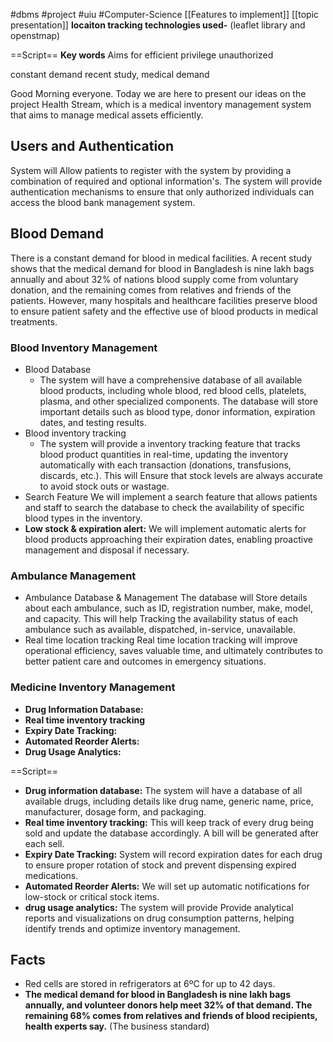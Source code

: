 #dbms #project #uiu #Computer-Science 
[[Features to implement]]
[[topic presentation]]
**locaiton tracking technologies used-**
(leaflet library and openstmap)

==Script==
**Key words**
Aims for efficient
privilege
unauthorized

constant demand
recent study, medical demand



Good Morning everyone. Today we are here to present our ideas on the project Health Stream, which is a medical inventory management system that aims to manage medical assets efficiently.
## Users and Authentication
System will Allow patients to register with the system by providing a combination of required and optional information's. The system will provide authentication mechanisms to ensure that only authorized individuals can access the blood bank management system.
## Blood Demand
There is a constant demand for blood in medical facilities. A recent study shows that the medical demand for blood in Bangladesh is nine lakh bags annually and about 32% of nations blood supply come from voluntary donation, and the remaining comes from relatives and friends of the patients. However, many hospitals and healthcare facilities preserve blood to ensure patient safety and the effective use of blood products in medical treatments.

### Blood Inventory Management
- Blood Database
	- The system will have a comprehensive database of all available blood products, including whole blood, red blood cells, platelets, plasma, and other specialized components. The database will store important details such as blood type, donor information, expiration dates, and testing results.
- Blood inventory tracking
	- The system will provide a inventory tracking feature that tracks blood product quantities in real-time, updating the inventory automatically with each transaction (donations, transfusions, discards, etc.). This will Ensure that stock levels are always accurate to avoid stock outs or wastage.
- Search Feature
	 We will implement a search feature that allows patients and staff to search the database to check the availability of specific blood types in the inventory.
- **Low stock & expiration alert:**
	We will implement automatic alerts for blood products approaching their expiration dates, enabling proactive management and disposal if necessary.
	
### Ambulance Management
- Ambulance Database & Management
	The database will Store details about each ambulance, such as ID, registration number, make, model, and capacity.
	This will help Tracking the availability status of each ambulance such as available, dispatched, in-service, unavailable.
- Real time location tracking 
	Real time location tracking will improve operational efficiency, saves valuable time, and ultimately contributes to better patient care and outcomes in emergency situations.
### Medicine Inventory Management
- **Drug Information Database:**
- **Real time inventory tracking**
- **Expiry Date Tracking:**
- **Automated Reorder Alerts:**
- **Drug Usage Analytics:**

==Script==
- **Drug information database:** The system will have a database of all available drugs, including details like drug name, generic name, price, manufacturer, dosage form, and packaging.
- **Real time inventory tracking:** This will keep track of every drug being sold and update the database accordingly. A bill will be generated after each sell.  
- **Expiry Date Tracking:** System will record expiration dates for each drug to ensure proper rotation of stock and prevent dispensing expired medications.
- **Automated Reorder Alerts:** We will set up automatic notifications for low-stock or critical stock items.
- **drug usage analytics:**	The system will provide Provide analytical reports and visualizations on drug consumption patterns, helping identify trends and optimize inventory management. 
## Facts
- Red cells are stored in refrigerators at 6ºC for up to 42 days.
- **The medical demand for blood in Bangladesh is nine lakh bags annually, and volunteer donors help meet 32% of that demand. The remaining 68% comes from relatives and friends of blood recipients, health experts say.** (The business standard)